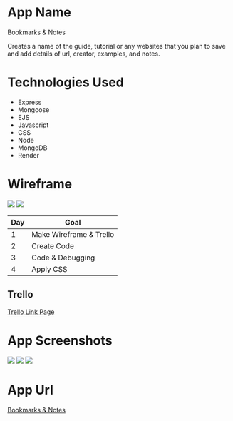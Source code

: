 # App Name

Bookmarks & Notes

Creates a name of the guide, tutorial or any websites that you plan to save and add details of url, creator, examples, and notes.

# Technologies Used

* Express 
* Mongoose
* EJS
* Javascript
* CSS 
* Node
* MongoDB
* Render

# Wireframe 


![](https://i.imgur.com/Ld6kW37.png)
![](https://i.imgur.com/15kWrPN.png)

| Day | Goal |
|-----|------|
|1    | Make Wireframe & Trello |
|2    | Create Code |
|3    | Code & Debugging |
|4    | Apply CSS |

## Trello
[Trello Link Page](https://trello.com/b/jsrzuzpY/project-2)


# App Screenshots

![](https://i.imgur.com/ZOGpYtb.png)
![](https://i.imgur.com/Egtqrl9.png)
![](https://i.imgur.com/pQRzRCn.png)

# App Url
[Bookmarks & Notes](https://project-2-abes.onrender.com)